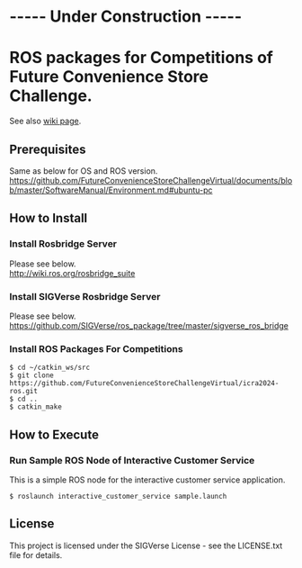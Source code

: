# ----- Under Construction -----

# ROS packages for Competitions of Future Convenience Store Challenge.

See also [wiki page](https://github.com/FutureConvenienceStoreChallengeVirtual/documents).


## Prerequisites

Same as below for OS and ROS version.  
https://github.com/FutureConvenienceStoreChallengeVirtual/documents/blob/master/SoftwareManual/Environment.md#ubuntu-pc

## How to Install

### Install Rosbridge Server

Please see below.  
http://wiki.ros.org/rosbridge_suite

### Install SIGVerse Rosbridge Server

Please see below.  
https://github.com/SIGVerse/ros_package/tree/master/sigverse_ros_bridge

### Install ROS Packages For Competitions

```bash:
$ cd ~/catkin_ws/src
$ git clone https://github.com/FutureConvenienceStoreChallengeVirtual/icra2024-ros.git
$ cd ..
$ catkin_make
```

## How to Execute

### Run Sample ROS Node of Interactive Customer Service

This is a simple ROS node for the interactive customer service application.

```bash:
$ roslaunch interactive_customer_service sample.launch
```


## License

This project is licensed under the SIGVerse License - see the LICENSE.txt file for details.
